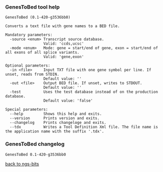 ### GenesToBed tool help
	GenesToBed (0.1-420-g3536bb0)
	
	Converts a text file with gene names to a BED file.
	
	Mandatory parameters:
	  -source <enum> Transcript source database.
	                 Valid: 'ccds,ucsc'
	  -mode <enum>   Mode: gene = start/end of gene, exon = start/end of all exons of all splice variants.
	                 Valid: 'gene,exon'
	
	Optional parameters:
	  -in <file>     Input TXT file with one gene symbol per line. If unset, reads from STDIN.
	                 Default value: ''
	  -out <file>    Output BED file. If unset, writes to STDOUT.
	                 Default value: ''
	  -test          Uses the test database instead of on the production database.
	                 Default value: 'false'
	
	Special parameters:
	  --help         Shows this help and exits.
	  --version      Prints version and exits.
	  --changelog    Prints changeloge and exits.
	  --tdx          Writes a Tool Definition Xml file. The file name is the application name with the suffix '.tdx'.
	
### GenesToBed changelog
	GenesToBed 0.1-420-g3536bb0
	
[back to ngs-bits](https://github.com/imgag/ngs-bits)